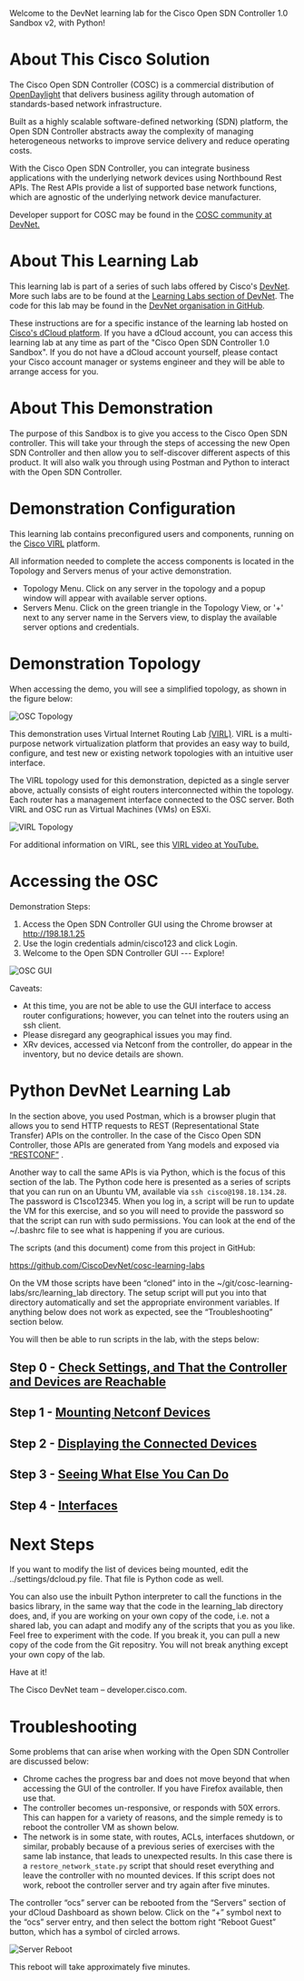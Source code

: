 Welcome to the DevNet learning lab for the Cisco Open SDN Controller 1.0 Sandbox v2, with Python!

# About This Cisco Solution
The Cisco Open SDN Controller (COSC) is a commercial distribution of [OpenDaylight](http://http://www.opendaylight.org) that delivers business agility through automation of standards-based network infrastructure.

Built as a highly scalable software-defined networking (SDN) platform, the Open SDN Controller abstracts away the complexity of managing heterogeneous networks to improve service delivery and reduce operating costs.

With the Cisco Open SDN Controller, you can integrate business applications with the underlying network devices using Northbound Rest APIs.  The Rest APIs provide a list of supported base network functions, which are agnostic of the underlying network device manufacturer.

Developer support for COSC may be found in the [COSC community at DevNet.](https://communities.cisco.com/community/developer/networking/cisco-one/extensible-network-controller)

# About This Learning Lab
This learning lab is part of a series of such labs offered by Cisco's [DevNet](http://developer.cisco.com). More such labs are to be found at the [Learning Labs section of DevNet](https://developer.cisco.com/site/devnet/learningLabs/overview.gsp). The code for this lab may be found in the [DevNet organisation in GitHub](https://github.com/CiscoDevNet/cosc-learning-labs). 

These instructions are for a specific instance of the learning lab hosted on [Cisco's dCloud platform](http://dcloud.cisco.com). If you have a dCloud account, you can access this learning lab at any time as part of the "Cisco Open SDN Controller 1.0 Sandbox". If you do not have a dCloud account yourself, please contact your Cisco account manager or systems engineer and they will be able to arrange access for you.

# About This Demonstration
The purpose of this Sandbox is to give you access to the Cisco Open SDN controller. This will take your through the steps of accessing the new Open SDN Controller and then allow you to self-discover different aspects of this product. It will also walk you through using Postman and Python to interact with the Open SDN Controller.

# Demonstration Configuration

This learning lab contains preconfigured users and components, running on the [Cisco VIRL](http://virl.cisco.com) platform.
 
All information needed to complete the access components is located in the Topology and Servers menus of your active demonstration. 

* Topology Menu. Click on any server in the topology and a popup window will appear with available server options.
* Servers Menu. Click on the green triangle in the Topology View, or '+' next to any server name in the Servers view, to display the available server options and credentials.

# Demonstration Topology
When accessing the demo, you will see a simplified topology, as shown in the figure below: 

![OSC Topology](dcloud_images/osc_topology.png)
 
This demonstration uses Virtual Internet Routing Lab [(VIRL)](http://virl.cisco.com). VIRL is a multi-purpose network virtualization platform that provides an easy way to build, configure, and test new or existing network topologies with an intuitive user interface. 

The VIRL topology used for this demonstration, depicted as a single server above, actually consists of eight routers interconnected within the topology. Each router has a management interface connected to the OSC server. Both VIRL and OSC run as Virtual Machines (VMs) on ESXi.

![VIRL Topology](dcloud_images/virl_topology.png)

For additional information on VIRL, see this [VIRL video at YouTube.](http://www.youtube.com/watch?v=nsbzHmwUz6I)

# Accessing the OSC
Demonstration Steps:

1. Access the Open SDN Controller GUI using the Chrome browser at http://198.18.1.25
2. Use the login credentials admin/cisco123 and click Login.
3. Welcome to the Open SDN Controller GUI --- Explore!

![OSC GUI](dcloud_images/osc_gui.png)
 
Caveats: 
* At this time, you are not be able to use the GUI interface to access router configurations; however, you can telnet into the routers using an ssh client.
* Please disregard any geographical issues you may find.
* XRv devices, accessed via Netconf from the controller, do appear in the inventory, but no device details are shown. 

# Python DevNet Learning Lab
In the section above, you used Postman, which is a browser plugin that allows you to send HTTP requests to REST (Representational State Transfer) APIs on the controller. In the case of the Cisco Open SDN Controller, those APIs are generated from Yang models and exposed via [“RESTCONF”](https://tools.ietf.org/html/draft-ietf-netconf-restconf-04) . 

Another way to call the same APIs is via Python, which is the focus of this section of the lab. The Python code here is presented as a series of scripts that you can run on an Ubuntu VM, available via `ssh cisco@198.18.134.28`. The password is C1sco12345. When you log in, a script will be run to update the VM for this exercise, and so you will need to provide the password so that the script can run with sudo permissions. You can look at the end of the ~/.bashrc file to see what is happening if you are curious.

The scripts (and this document) come from this project in GitHub: 

https://github.com/CiscoDevNet/cosc-learning-labs

On the VM those scripts have been “cloned” into in the ~/git/cosc-learning-labs/src/learning_lab directory. The setup script will put you into that directory automatically and set the appropriate environment variables. If anything below does not work as expected, see the “Troubleshooting” section below.

You will then be able to run scripts in the lab, with the steps below:

## Step 0 - [Check Settings, and That the Controller and Devices are Reachable](0.md)

## Step 1 - [Mounting Netconf Devices](1.md)

## Step 2 - [Displaying the Connected Devices](2.md)

## Step 3 - [Seeing What Else You Can Do](3.md)

## Step 4 - [Interfaces](4.md)

# Next Steps

If you want to modify the list of devices being mounted, edit the ../settings/dcloud.py file. That file is Python code as well.

You can also use the inbuilt Python interpreter to call the functions in the basics library, in the same way that the code in the learning_lab directory does, and, if you are working on your own copy of the code, i.e. not a shared lab, you can adapt and modify any of the scripts that you as you like. Feel free to experiment with the code. If you break it, you can pull a new copy of the code from the Git repositry. You will not break anything except your own copy of the lab.

Have at it! 

The Cisco DevNet team – developer.cisco.com.

# Troubleshooting

Some problems that can arise when working with the Open SDN Controller are discussed below:

* Chrome caches the progress bar and does not move beyond that when accessing the GUI of the controller. If you have Firefox available, then use that.
* The controller becomes un-responsive, or responds with 50X errors. This can happen for a variety of reasons, and the simple remedy is to reboot the controller VM as shown below.
* The network is in some state, with routes, ACLs, interfaces shutdown, or similar, probably because of a previous series of exercises with the same lab instance, that leads to unexpected results. In this case there is a `restore_network_state.py` script that should reset everything and leave the controller with no mounted devices. If this script does not work, reboot the controller server and try again after five minutes.

The controller “ocs” server can be rebooted from the “Servers” section of your dCloud Dashboard as shown below. Click on the “+” symbol next to the “ocs” server entry, and then select the bottom right “Reboot Guest” button, which has a symbol of circled arrows. 

![Server Reboot](dcloud_images/server_reset.png)

This reboot will take approximately five minutes.